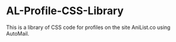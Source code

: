 # AL-Profile-CSS-Library
This is a library of CSS code for profiles on the site AniList.co using AutoMail.

